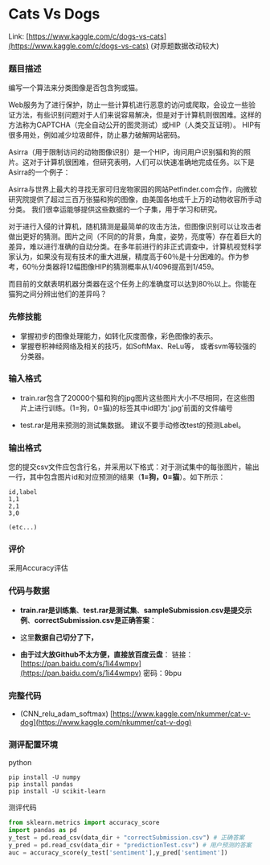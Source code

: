 #  Cats Vs Dogs

Link: [https://www.kaggle.com/c/dogs-vs-cats](https://www.kaggle.com/c/dogs-vs-cats) \(对原题数据改动较大\)

### 题目描述

 编写一个算法来分类图像是否包含狗或猫。

 Web服务为了进行保护，防止一些计算机进行恶意的访问或爬取，会设立一些验证方法，有些识别问题对于人们来说容易解决，但是对于计算机则很困难。这样的方法称为CAPTCHA（完全自动公开的图灵测试）或HIP（人类交互证明）。 HIP有很多用处，例如减少垃圾邮件，防止暴力破解网站密码。

 Asirra（用于限制访问的动物图像识别）是一个HIP，询问用户识别猫和狗的照片。这对于计算机很困难，但研究表明，人们可以快速准确地完成任务。以下是Asirra的一个例子：

 Asirra与世界上最大的寻找无家可归宠物家园的网站Petfinder.com合作，向微软研究院提供了超过三百万张猫和狗的图像，由美国各地成千上万的动物收容所手动分类。 我们很幸运能够提供这些数据的一个子集，用于学习和研究。

 对于进行入侵的计算机，随机猜测是最简单的攻击方法，但图像识别可以让攻击者做出更好的猜测。图片之间（不同的的背景，角度，姿势，亮度等）存在着巨大的差异，难以进行准确的自动分类。在多年前进行的非正式调查中，计算机视觉科学家认为，如果没有现有技术的重大进展，精度高于60％是十分困难的。作为参考，60％分类器将12幅图像HIP的猜测概率从1/4096提高到1/459。

 而目前的文献表明机器分类器在这个任务上的准确度可以达到80％以上。你能在猫狗之间分辨出他们的差异吗？

### 先修技能

*  掌握初步的图像处理能力，如转化灰度图像，彩色图像的表示。
*  掌握卷积神经网络及相关的技巧，如SoftMax、ReLu等， 或者svm等较强的分类器。

### 输入格式

*  train.rar包含了20000个猫和狗的jpg图片这些图片大小不尽相同，在这些图片上进行训练。\(1=狗，0=猫\)的标签其中id即为'.jpg'前面的文件编号

* test.rar是用来预测的测试集数据。 建议不要手动修改test的预测Label。  

### 输出格式

 您的提交csv文件应包含行名，并采用以下格式：对于测试集中的每张图片，输出一行，其中包含图片id和对应预测的结果（**1=狗，0=猫**）。如下所示：

```
id,label
1,1
2,1
3,0 

(etc...)
```

### 评价

 采用Accuracy评估

### 代码与数据

* **train.rar是训练集**、**test.rar是测试集**、**sampleSubmission.csv是提交示例**、**correctSubmission.csv是正确答案**：

* 这里**数据自己切分了下，**

* **由于过大放Github不太方便，直接放百度云盘**： 链接：[https://pan.baidu.com/s/1i44wmpv](https://pan.baidu.com/s/1i44wmpv) 密码：9bpu

### 完整代码

*  \(CNN\_relu\_adam\_softmax\) [https://www.kaggle.com/nkummer/cat-v-dog](https://www.kaggle.com/nkummer/cat-v-dog)

### 测评配置环境

python

```
pip install -U numpy
pip install pandas
pip install -U scikit-learn
```

测评代码

```py
from sklearn.metrics import accuracy_score
import pandas as pd
y_test = pd.read_csv(data_dir + "correctSubmission.csv") # 正确答案
y_pred = pd.read_csv(data_dir + "predictionTest.csv") # 用户预测的答案
auc = accuracy_score(y_test['sentiment'],y_pred['sentiment'])
```



